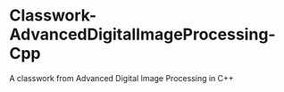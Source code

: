 # Classwork-AdvancedDigitalImageProcessing-Cpp
A classwork from Advanced Digital Image Processing in C++
